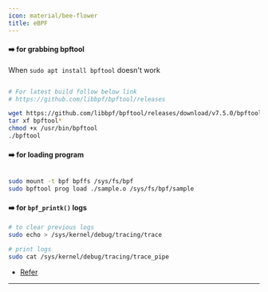 ```yaml
---
icon: material/bee-flower
title: eBPF
---
```


#### :arrow_right: for grabbing bpftool

When `sudo apt install bpftool` doesn't work 

```bash linenums="1"

# For latest build follow below link
# https://github.com/libbpf/bpftool/releases

wget https://github.com/libbpf/bpftool/releases/download/v7.5.0/bpftool-v7.5.0-amd64.tar.gz
tar xf bpftool*
chmod +x /usr/bin/bpftool
./bpftool

```


#### :arrow_right: for loading program

```bash linenums="1"

sudo mount -t bpf bpffs /sys/fs/bpf
sudo bpftool prog load ./sample.o /sys/fs/bpf/sample

```


#### :arrow_right: for `bpf_printk()` logs

```bash linenums="1"
# to clear previous logs
sudo echo > /sys/kernel/debug/tracing/trace

# print logs
sudo cat /sys/kernel/debug/tracing/trace_pipe
```

- [Refer](https://unix.stackexchange.com/questions/747990/how-to-clear-the-sys-kernel-debug-tracing-trace-pipe-quickly)


---
